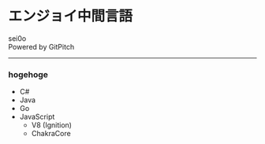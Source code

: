 # エンジョイ中間言語

sei0o  
Powered by GitPitch

---

### hogehoge

- C#
- Java
- Go
- JavaScript
  - V8 (Ignition)
  - ChakraCore